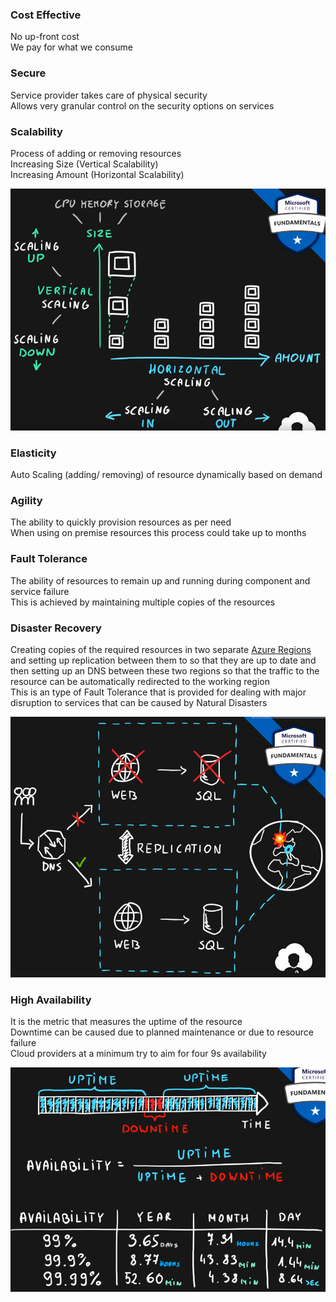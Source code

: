 ### Cost Effective

No up-front cost  
We pay for what we consume

### Secure

Service provider takes care of physical security  
Allows very granular control on the security options on services

### Scalability

Process of adding or removing resources  
Increasing Size (Vertical Scalability)  
Increasing Amount (Horizontal Scalability)

![Horizontal and Vertical Scaling|400](../images/horizontal_and_vertical_scaling.png)

### Elasticity

Auto Scaling (adding/ removing) of resource dynamically based on demand

### Agility

The ability to quickly provision resources as per need  
When using on premise resources this process could take up to months

### Fault Tolerance

The ability of resources to remain up and running during component and service failure  
This is achieved by maintaining multiple copies of the resources

### Disaster Recovery

Creating copies of the required resources in two separate [Azure Regions](../Azure%20Concepts/Azure%20Regions%20&%20Zones.md) and setting up replication between them to so that they are up to date and then setting up an DNS between these two regions so that the traffic to the resource can be automatically redirected to the working region  
This is an type of Fault Tolerance that is provided for dealing with major disruption to services that can be caused by Natural Disasters

![Disaster Recovery|400](../images/disaster_recovery.png)

### High Availability

It is the metric that measures the uptime of the resource  
Downtime can be caused due to planned maintenance or due to resource failure  
Cloud providers at a minimum try to aim for four 9s availability

![High Availability|440](../images/high_availability.png)
